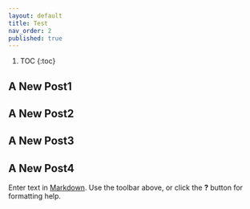 ```yaml
---
layout: default
title: Test
nav_order: 2
published: true
---
```

1. TOC
{:toc}

## A New Post1

## A New Post2

## A New Post3

## A New Post4

Enter text in [Markdown](http://daringfireball.net/projects/markdown/). Use the toolbar above, or click the **?** button for formatting help.
